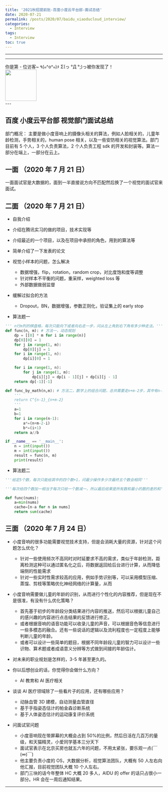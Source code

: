 ```yaml
---
title: '2021秋招提前批-百度小度云平台部-面试总结'
date: 2020-07-21
permalink: /posts/2020/07/baidu_xiaoducloud_interview/
categories:
  - Interview
tags:
  - Interview
toc: true
---
```


---

---

<div>
<div class="button01">
      <visited_a href="#" display:inline>你是第<span data-hk-page="current"> - </span>位访客~</visited_a>
      <visited_p class="top">٩(๑^o^๑)۶</visited_p>
      <visited_p class="bottom">Σ(っ °Д °;)っ被你发现了！</visited_p>
</div>
<img align="center" width="100" src="{{ site.url }}/images/static/take_me.gif" alt="" display:inline>
</div>
---

## 百度 小度云平台部 视觉部门面试总结

部门概况： 主要是做小度音响上的摄像头相关的算法，例如人脸相关的，儿童年龄检测，手势相关的，human pose 相关，以及一些安防相关的视觉算法。部门目前有 5 个人，3 个人负责算法，2 个人负责工程 sdk 的开发和封装等。算法一部分在端上，一部分在云上。

## 一面 （2020 年 7 月 21 日）

一面面试官是大数据的，面到一半直接说方向不匹配然后换了一个视觉的面试官来面试。

## 二面 （2020 年 7 月 21 日）

- 自我介绍
- 介绍在腾讯实习的做的项目，技术实现等
- 介绍最近的一个项目，以及在项目中承担的角色，用到的算法等
- 简单介绍了一下发表的论文
- 视觉小样本的问题，怎么解决
  - 数据增强，flip，rotation，random crop，对比度饱和度等调整
  - 针对样本不平衡的问题，重采样，weighted loss 等
  - 外部数据做弱监督
- 缓解过拟合的方法

  - Dropout，BN，数据增强，参数正则化，验证集上的 early stop

- 算法题一

```python
''' n行m列的棋盘格，每次只能向下或者向右走一步，问从左上角到右下角有多少种走法。'''
def func(n, m): # 方法一，动态规划
    dp = [[0] * m for i in range(n)]
    dp[0][0] = 1
    for j in range(1, m):
        dp[0][j] = 1
    for i in range(1, n):
        dp[i][0] = 1

    for i in range(1, n):
        for j in range(1, m):
            dp[i][j] = dp[i - 1][j] + dp[i][j - 1]
    return dp[-1][-1]

def func_by_math(n,m): # 方法二，数学上的组合问题，总共需要走n+m-2步，其中有n-1步是向下走的，所以组合的种类就是从n+m-2中选择n-1，即C_{n+m-2}^{n-1}
    '''
    return C^{n-1}_{n+m-2}
    '''
    a=1
    b=1
    for i in range(n-1):
        a*=(n+m-2-i)
        b*=(i+1)
    return a//b

if __name__ == '__main__':
    n = int(input())
    m = int(input())
    result = func(n, m)
    print(result)

```

- 算法题二

```python
'''给定5个数，每次只能给其中的四个数+1，问最少操作多少次最终五个数会相同'''

'''每次给四个数加一相当于每次只给一个数减一，所以最后结果是所有数和最小的数的差的和'''

def func(nums):
    a=min(nums)
    cache=[n-a for n in nums]
    return sum(cache)
```

## 三面 （2020 年 7 月 24 日）

- 小度音响的很多功能需要视觉技术支持，但是会消耗大量的资源，针对这个问题怎么优化？

  - 针对一些使用频次不高同时对时延要求不高的需求，类似于年龄检测，距离检测这种可以通过匿名化之后，将数据返回给后台进行计算，从而降低端侧的性能需求
  - 针对一些实时性需求较高的应用，例如手势识别等，可以采用模型压缩、蒸馏、剪枝等策略优化神经网络的计算量，从而

- 小度音响需要做儿童的年龄的识别，从而进行个性化的内容推荐，但是现在不是很准，有没有什么优化策略？

  - 首先基于初步的年龄段分类结果进行内容的推送，然后可以根据儿童自己的感兴趣的内容进行点击结果的反馈进行修正。
  - 或者根据音响的语音功能可以收录儿童的声音，可以根据音色等信息进行一些多模态的融合。还有一些说话的逻辑以及流利程度也一定程度上能够判断儿童的年龄。
  - 或者可以设计一些简单的题目，根据不同年龄段儿童的智力可以设计一些识物、算术题或者成语意义分辨等方式做到间接的年龄估计。

- 对未来的职业规划是怎样的，3-5 年甚至更久的。

- 你以后想创业的话，你觉得你会做什么方向？

  - AI 教育和 AI 医疗相关

- 谈谈 AI 医疗领域除了一些看片子的应用，还有哪些应用？

  - 动脉血管 3D 建模，自动测量血管直径
  - 基于手指姿态估计的帕金森诊断系统
  - 基于人体姿态估计的运动康复评价系统

- 问面试官问题
  - 小度音响现在带屏幕的大概会占到 50%的比例，然后日活在几百万的量级，和天猫精灵，小爱同学基本三分天下
  - 面试官表示在北京买房也就五六年的问题，不用太紧张，要乐观一点(￣(∞)￣)
  - 他主要负责小度的 OS，大数据分析，视觉算法团队，大概有 50 人左右向他汇报，目前视觉团队大概 10 个人左右。
  - 部门三块的话今年整体 HC 大概 20 多人，AIDU 的 offer 的话只占很小一部分。HR 会在一周后通知结果。

---

<div data-hk-top-pages="5"> </div>
